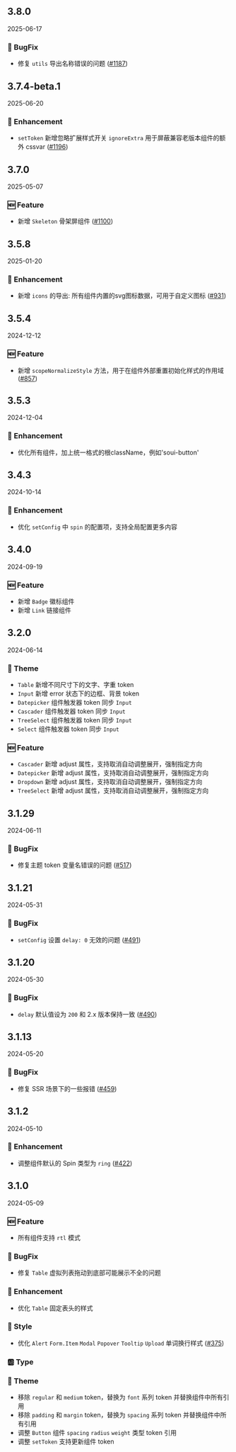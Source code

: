 ## 3.8.0
2025-06-17

### 🐞 BugFix
- 修复 `utils` 导出名称错误的问题 ([#1187](https://github.com/sheinsight/shineout-next/pull/1187))

## 3.7.4-beta.1
2025-06-20

### 💎 Enhancement
- `setToken` 新增忽略扩展样式开关 `ignoreExtra` 用于屏蔽兼容老版本组件的额外 cssvar ([#1196](https://github.com/sheinsight/shineout-next/pull/1196))

## 3.7.0
2025-05-07

### 🆕 Feature
- 新增 `Skeleton` 骨架屏组件 ([#1100](https://github.com/sheinsight/shineout-next/pull/1100))

## 3.5.8
2025-01-20

### 💎 Enhancement
- 新增 `icons` 的导出: 所有组件内置的svg图标数据，可用于自定义图标 ([#931](https://github.com/sheinsight/shineout-next/pull/931))

## 3.5.4
2024-12-12

### 🆕 Feature
- 新增 `scopeNormalizeStyle` 方法，用于在组件外部重置初始化样式的作用域 ([#857](https://github.com/sheinsight/shineout-next/pull/857))

## 3.5.3
2024-12-04

### 💎 Enhancement
- 优化所有组件，加上统一格式的根className，例如'soui-button'

## 3.4.3
2024-10-14

### 💎 Enhancement
- 优化 `setConfig` 中 `spin` 的配置项，支持全局配置更多内容

## 3.4.0
2024-09-19

### 🆕 Feature
- 新增 `Badge` 徽标组件
- 新增 `Link` 链接组件

## 3.2.0
2024-06-14
### 🎨 Theme
- `Table` 新增不同尺寸下的文字、字重 token
- `Input` 新增 error 状态下的边框、背景 token
- `Datepicker` 组件触发器 token 同步 `Input`
- `Cascader` 组件触发器 token 同步 `Input`
- `TreeSelect` 组件触发器 token 同步 `Input`
- `Select` 组件触发器 token 同步 `Input`

### 🆕 Feature

- `Cascader` 新增 adjust 属性，支持取消自动调整展开，强制指定方向
- `Datepicker` 新增 adjust 属性，支持取消自动调整展开，强制指定方向
- `Dropdown` 新增 adjust 属性，支持取消自动调整展开，强制指定方向
- `TreeSelect` 新增 adjust 属性，支持取消自动调整展开，强制指定方向

## 3.1.29
2024-06-11
### 🐞 BugFix
- 修复主题 token 变量名错误的问题  ([#517](https://github.com/sheinsight/shineout-next/pull/517))

## 3.1.21
2024-05-31
### 🐞 BugFix
- `setConfig` 设置 `delay: 0` 无效的问题  ([#491](https://github.com/sheinsight/shineout-next/pull/491))

## 3.1.20
2024-05-30
### 🐞 BugFix
- `delay` 默认值设为 `200` 和 2.x 版本保持一致 ([#490](https://github.com/sheinsight/shineout-next/pull/490))

## 3.1.13
2024-05-20
### 🐞 BugFix
- 修复 SSR 场景下的一些报错 ([#459](https://github.com/sheinsight/shineout-next/pull/459))

## 3.1.2
2024-05-10
### 💎 Enhancement
- 调整组件默认的 Spin 类型为 `ring` ([#422](https://github.com/sheinsight/shineout-next/pull/422))

## 3.1.0
2024-05-09

### 🆕 Feature

- 所有组件支持 `rtl` 模式

### 🐞 BugFix

- 修复 `Table` 虚拟列表拖动到底部可能展示不全的问题

### 💎 Enhancement
- 优化 `Table` 固定表头的样式

### 💅 Style

- 优化 `Alert` `Form.Item` `Modal` `Popover` `Tooltip` `Upload` 单词换行样式 ([#375](https://github.com/sheinsight/shineout-next/pull/375))

### 🆎 Type

### 🎨 Theme

- 移除 `regular` 和 `medium` token，替换为 `font` 系列 token 并替换组件中所有引用
- 移除 `padding` 和 `margin` token，替换为 `spacing` 系列 token 并替换组件中所有引用
- 调整 `Button` 组件 `spacing` `radius` `weight` 类型 token 引用
- 调整 `setToken` 支持更新组件 token

